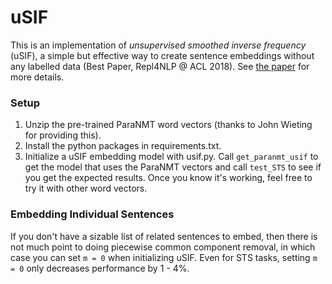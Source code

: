 # uSIF 

This is an implementation of *unsupervised smoothed inverse frequency* (uSIF), a simple but effective way to create sentence embeddings without any labelled data (Best Paper, Repl4NLP @ ACL 2018). See [the paper](http://aclweb.org/anthology/W18-3012) for more details.

### Setup

1. Unzip the pre-trained ParaNMT word vectors (thanks to John Wieting for providing this).
1. Install the python packages in requirements.txt.
1. Initialize a uSIF embedding model with usif.py. Call `get_paranmt_usif` to get the model that uses the ParaNMT vectors and call `test_STS` to see if you get the expected results. Once you know it's working, feel free to try it with other word vectors.

### Embedding Individual Sentences

If you don't have a sizable list of related sentences to embed, then there is not much point to doing piecewise common component removal, in which case you can set `m = 0` when initializing uSIF. Even for STS tasks, setting `m = 0` only decreases performance by 1 - 4%. 
